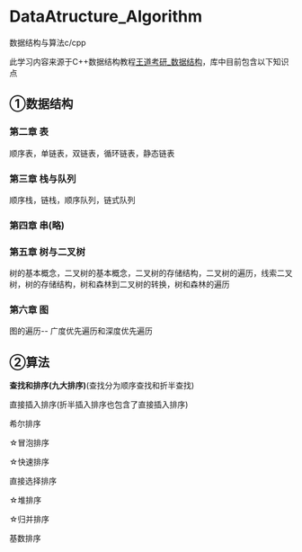# DataAtructure_Algorithm
数据结构与算法c/cpp

此学习内容来源于C++数据结构教程[王道考研_数据结构](https://www.bilibili.com/video/BV1b7411N798?p=32)，库中目前包含以下知识点
## ①数据结构
### 第二章 表
顺序表，单链表，双链表，循环链表，静态链表
### 第三章 栈与队列
顺序栈，链栈，顺序队列，链式队列
### 第四章 串(略)
### 第五章 树与二叉树
树的基本概念，二叉树的基本概念，二叉树的存储结构，二叉树的遍历，线索二叉树，树的存储结构，树和森林到二叉树的转换，树和森林的遍历
### 第六章 图
图的遍历-- 广度优先遍历和深度优先遍历

## ②算法
**查找和排序(九大排序)**(查找分为顺序查找和折半查找)

直接插入排序(折半插入排序也包含了直接插入排序)

希尔排序

☆冒泡排序

☆快速排序

直接选择排序

☆堆排序

☆归并排序

基数排序
